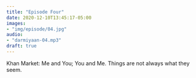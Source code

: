 ```yaml
---
title: "Episode Four"
date: 2020-12-10T13:45:17-05:00
images:
- "img/episode/04.jpg"
audio:
- "darmiyaan-04.mp3"
draft: true
---
```


Khan Market: Me and You; You and Me. Things are not always what they seem. 
